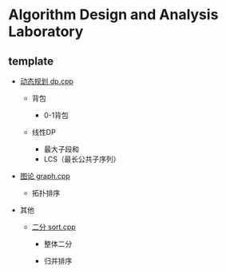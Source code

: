 # Algorithm Design and Analysis Laboratory

## template

- [动态规划 dp.cpp](template/dp.cpp)
  
  - 背包
    
    - 0-1背包
  
  - 线性DP
    
    - 最大子段和
    - LCS（最长公共子序列）

- [图论 graph.cpp](template/graph.cpp)
  
  - 拓扑排序

- 其他
  
  - [二分 sort.cpp](template/sort.cpp)
    
    - 整体二分
    
    - 归并排序
